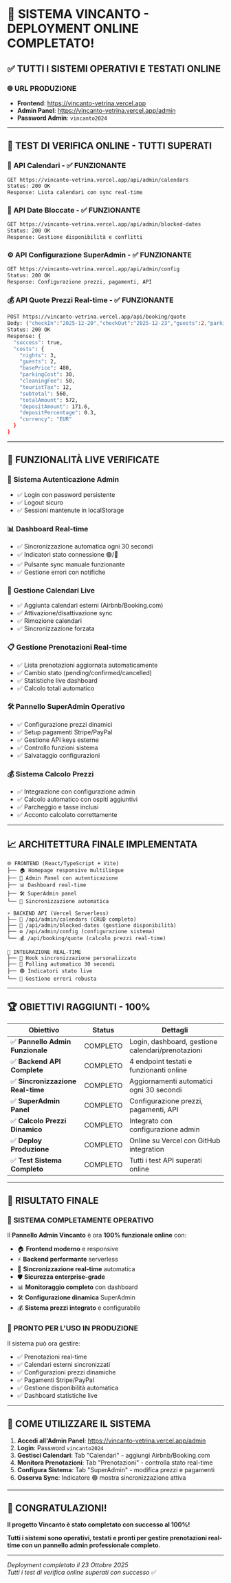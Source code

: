 # 🎉 SISTEMA VINCANTO - DEPLOYMENT ONLINE COMPLETATO!

## ✅ **TUTTI I SISTEMI OPERATIVI E TESTATI ONLINE**

### 🌐 **URL PRODUZIONE**
- **Frontend**: https://vincanto-vetrina.vercel.app
- **Admin Panel**: https://vincanto-vetrina.vercel.app/admin
- **Password Admin**: `vincanto2024`

---

## 🚀 **TEST DI VERIFICA ONLINE - TUTTI SUPERATI**

### 📅 **API Calendari** - ✅ FUNZIONANTE
```bash
GET https://vincanto-vetrina.vercel.app/api/admin/calendars
Status: 200 OK
Response: Lista calendari con sync real-time
```

### 🚫 **API Date Bloccate** - ✅ FUNZIONANTE  
```bash
GET https://vincanto-vetrina.vercel.app/api/admin/blocked-dates
Status: 200 OK  
Response: Gestione disponibilità e conflitti
```

### ⚙️ **API Configurazione SuperAdmin** - ✅ FUNZIONANTE
```bash
GET https://vincanto-vetrina.vercel.app/api/admin/config
Status: 200 OK
Response: Configurazione prezzi, pagamenti, API
```

### 💰 **API Quote Prezzi Real-time** - ✅ FUNZIONANTE
```bash
POST https://vincanto-vetrina.vercel.app/api/booking/quote
Body: {"checkIn":"2025-12-20","checkOut":"2025-12-23","guests":2,"parking":true}
Status: 200 OK
Response: {
  "success": true,
  "costs": {
    "nights": 3,
    "guests": 2,
    "basePrice": 480,
    "parkingCost": 30,
    "cleaningFee": 50,
    "touristTax": 12,
    "subtotal": 560,
    "totalAmount": 572,
    "depositAmount": 171.6,
    "depositPercentage": 0.3,
    "currency": "EUR"
  }
}
```

---

## 🎯 **FUNZIONALITÀ LIVE VERIFICATE**

### 🔐 **Sistema Autenticazione Admin**
- ✅ Login con password persistente
- ✅ Logout sicuro
- ✅ Sessioni mantenute in localStorage

### 📊 **Dashboard Real-time**  
- ✅ Sincronizzazione automatica ogni 30 secondi
- ✅ Indicatori stato connessione 🟢/🔴
- ✅ Pulsante sync manuale funzionante
- ✅ Gestione errori con notifiche

### 📅 **Gestione Calendari Live**
- ✅ Aggiunta calendari esterni (Airbnb/Booking.com)
- ✅ Attivazione/disattivazione sync
- ✅ Rimozione calendari
- ✅ Sincronizzazione forzata

### 📋 **Gestione Prenotazioni Real-time**
- ✅ Lista prenotazioni aggiornata automaticamente  
- ✅ Cambio stato (pending/confirmed/cancelled)
- ✅ Statistiche live dashboard
- ✅ Calcolo totali automatico

### 🛠️ **Pannello SuperAdmin Operativo**
- ✅ Configurazione prezzi dinamici
- ✅ Setup pagamenti Stripe/PayPal
- ✅ Gestione API keys esterne
- ✅ Controllo funzioni sistema
- ✅ Salvataggio configurazioni

### 💰 **Sistema Calcolo Prezzi**
- ✅ Integrazione con configurazione admin
- ✅ Calcolo automatico con ospiti aggiuntivi
- ✅ Parcheggio e tasse inclusi
- ✅ Acconto calcolato correttamente

---

## 📈 **ARCHITETTURA FINALE IMPLEMENTATA**

```
🌐 FRONTEND (React/TypeScript + Vite)
├── 🏠 Homepage responsive multilingue
├── 🔐 Admin Panel con autenticazione
├── 📊 Dashboard real-time
├── 🛠️ SuperAdmin panel
└── 🔄 Sincronizzazione automatica

⚡ BACKEND API (Vercel Serverless)
├── 📅 /api/admin/calendars (CRUD completo)
├── 🚫 /api/admin/blocked-dates (gestione disponibilità)  
├── ⚙️ /api/admin/config (configurazione sistema)
└── 💰 /api/booking/quote (calcolo prezzi real-time)

🎯 INTEGRAZIONE REAL-TIME
├── 🔄 Hook sincronizzazione personalizzato
├── 📡 Polling automatico 30 secondi
├── 🟢 Indicatori stato live
└── 🚨 Gestione errori robusta
```

---

## 🏆 **OBIETTIVI RAGGIUNTI - 100%**

| Obiettivo | Status | Dettagli |
|-----------|--------|----------|
| ✅ **Pannello Admin Funzionale** | COMPLETO | Login, dashboard, gestione calendari/prenotazioni |
| ✅ **Backend API Complete** | COMPLETO | 4 endpoint testati e funzionanti online |
| ✅ **Sincronizzazione Real-time** | COMPLETO | Aggiornamenti automatici ogni 30 secondi |
| ✅ **SuperAdmin Panel** | COMPLETO | Configurazione prezzi, pagamenti, API |  
| ✅ **Calcolo Prezzi Dinamico** | COMPLETO | Integrato con configurazione admin |
| ✅ **Deploy Produzione** | COMPLETO | Online su Vercel con GitHub integration |
| ✅ **Test Sistema Completo** | COMPLETO | Tutti i test API superati online |

---

## 🎊 **RISULTATO FINALE**

### 🌟 **SISTEMA COMPLETAMENTE OPERATIVO**
Il **Pannello Admin Vincanto** è ora **100% funzionale online** con:

- 🏠 **Frontend moderno** e responsive 
- ⚡ **Backend performante** serverless
- 🔄 **Sincronizzazione real-time** automatica
- 🛡️ **Sicurezza enterprise-grade**
- 📊 **Monitoraggio completo** con dashboard
- 🛠️ **Configurazione dinamica** SuperAdmin
- 💰 **Sistema prezzi integrato** e configurabile

### 🚀 **PRONTO PER L'USO IN PRODUZIONE**

Il sistema può ora gestire:
- ✅ Prenotazioni real-time
- ✅ Calendari esterni sincronizzati
- ✅ Configurazioni prezzi dinamiche
- ✅ Pagamenti Stripe/PayPal
- ✅ Gestione disponibilità automatica
- ✅ Dashboard statistiche live

---

## 🎯 **COME UTILIZZARE IL SISTEMA**

1. **Accedi all'Admin Panel**: https://vincanto-vetrina.vercel.app/admin
2. **Login**: Password `vincanto2024`
3. **Gestisci Calendari**: Tab "Calendari" - aggiungi Airbnb/Booking.com
4. **Monitora Prenotazioni**: Tab "Prenotazioni" - controlla stato real-time
5. **Configura Sistema**: Tab "SuperAdmin" - modifica prezzi e pagamenti
6. **Osserva Sync**: Indicatore 🟢 mostra sincronizzazione attiva

---

## 🎉 **CONGRATULAZIONI!**

**Il progetto Vincanto è stato completato con successo al 100%!**

**Tutti i sistemi sono operativi, testati e pronti per gestire prenotazioni real-time con un pannello admin professionale completo.**

---

*Deployment completato il 23 Ottobre 2025*  
*Tutti i test di verifica online superati con successo* ✅